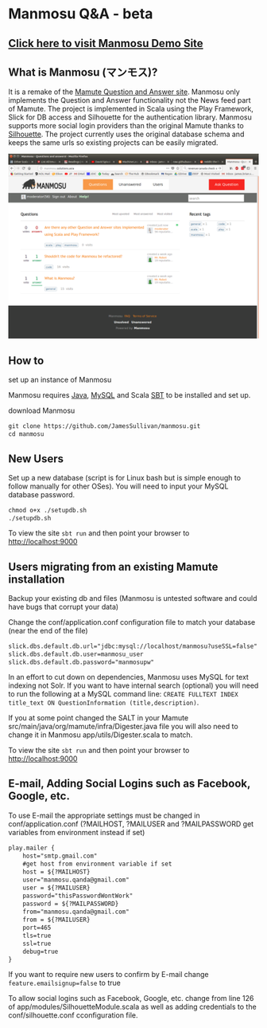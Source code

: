 Manmosu Q&A - beta
======


[Click here to visit Manmosu Demo Site](http://manmosu.solutions.asia)
---------- 


## What is Manmosu (マンモス)?

It is a remake of the [Mamute Question and Answer site](https://github.com/caelum/mamute).
Manmosu only implements the Question and Answer functionality not the News feed part of Mamute.
The project is implemented in Scala using the Play Framework, Slick for DB access and Silhouette for the authentication library.
Manmosu supports more social login providers than the original Mamute thanks to [Silhouette](https://www.silhouette.rocks/).
The project currently uses the original database schema and keeps the same urls so existing projects can be easily migrated.



![Alt text](public/imgs/screenshot.png)


## How to

 set up an instance of Manmosu

Manmosu requires [Java](http://www.oracle.com/technetwork/java/javase/downloads/index.html), [MySQL](https://dev.mysql.com/downloads/mysql/) and Scala [SBT](https://www.scala-sbt.org/download.html) to be installed and set up.   

download Manmosu
```
git clone https://github.com/JamesSullivan/manmosu.git
cd manmosu
```

New Users
---------- 

Set up a new database (script is for Linux bash but is simple enough to follow manually for other OSes).
You will need to input your MySQL database password.
```
chmod o+x ./setupdb.sh
./setupdb.sh
```
To view the site
`sbt run` and then point your browser to [http://localhost:9000](http://localhost:9000)


Users migrating from an existing Mamute installation
-----------

Backup your existing db and files (Manmosu is untested software and could have bugs that corrupt your data)

Change the conf/application.conf configuration file to match your database (near the end of the file)
```
slick.dbs.default.db.url="jdbc:mysql://localhost/manmosu?useSSL=false"
slick.dbs.default.db.user=manmosu_user
slick.dbs.default.db.password="manmosupw"
```

In an effort to cut down on dependencies, Manmosu uses MySQL for text indexing not Solr. If you want to have internal search (optional) you will need to run the following at a MySQL command line: `CREATE FULLTEXT INDEX title_text ON QuestionInformation (title,description)`. 

If you at some point changed the SALT in your Mamute src/main/java/org/mamute/infra/Digester.java file you will also need to change it in Manmosu app/utils/Digester.scala to match.

To view the site
`sbt run` and then point your browser to [http://localhost:9000](http://localhost:9000)


E-mail, Adding Social Logins such as Facebook, Google, etc.
-----------

To use E-mail the appropriate settings must be changed in conf/application.conf (?MAILHOST, ?MAILUSER and ?MAILPASSWORD get variables from environment instead if set)
```
play.mailer {
    host="smtp.gmail.com"
    #get host from environment variable if set
	host = ${?MAILHOST}   
	user="manmosu.qanda@gmail.com"
	user = ${?MAILUSER}
	password="thisPasswordWontWork"
	password = ${?MAILPASSWORD}
	from="manmosu.qanda@gmail.com"
    from = ${?MAILUSER}
	port=465
	tls=true
	ssl=true
	debug=true
}
```

If you want to require new users to confirm by E-mail change `feature.emailsignup=false` to true

To allow social logins such as Facebook, Google, etc. change from line 126 of app/modules/SilhouetteModule.scala as well as adding credentials to the conf/silhouette.conf cconfiguration file.
